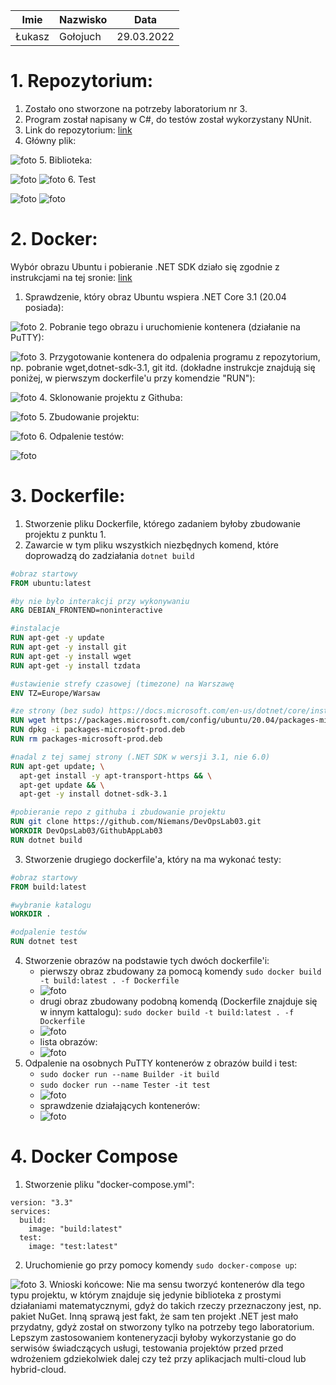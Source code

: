 | Imie   | Nazwisko   | Data       |
|--------|------------|------------|
| Łukasz | Gołojuch   | 29.03.2022 |

# 1. Repozytorium:
1. Zostało ono stworzone na potrzeby laboratorium nr 3.
2. Program został napisany w C#, do testów został wykorzystany NUnit.
3. Link do repozytorium: [link](https://github.com/Niemans/DevOpsLab03)
4. Główny plik:

![foto](./Screenshot_1.png)
5. Biblioteka:

![foto](./Screenshot_2.png)
![foto](./Screenshot_3.png)
6. Test

![foto](./Screenshot_4.png)
![foto](./Screenshot_5.png)

# 2. Docker:
Wybór obrazu Ubuntu i pobieranie .NET SDK działo się zgodnie z instrukcjami na tej sronie: [link](https://docs.microsoft.com/en-us/dotnet/core/install/linux-ubuntu)
1. Sprawdzenie, który obraz Ubuntu wspiera .NET Core 3.1 (20.04 posiada):  

![foto](./Screenshot_6.png)
2. Pobranie tego obrazu i uruchomienie kontenera (działanie na PuTTY): 

![foto](./Screenshot_7.png)
3. Przygotowanie kontenera do odpalenia programu z repozytorium, np. pobranie wget,dotnet-sdk-3.1, git itd.
(dokładne instrukcje znajdują się poniżej, w pierwszym dockerfile'u przy komendzie "RUN"):

![foto](./Screenshot_8.png)
4. Sklonowanie projektu z Githuba:

![foto](./Screenshot_9.png)
5. Zbudowanie projektu:

![foto](./Screenshot_10.png)
6. Odpalenie testów:

![foto](./Screenshot_11.png)

# 3. Dockerfile:
1. Stworzenie pliku Dockerfile, którego zadaniem byłoby zbudowanie projektu z punktu 1.
2. Zawarcie w tym pliku wszystkich niezbędnych komend, które doprowadzą do zadziałania `dotnet build`

```dockerfile
#obraz startowy
FROM ubuntu:latest

#by nie było interakcji przy wykonywaniu
ARG DEBIAN_FRONTEND=noninteractive

#instalacje
RUN apt-get -y update
RUN apt-get -y install git
RUN apt-get -y install wget
RUN apt-get -y install tzdata

#ustawienie strefy czasowej (timezone) na Warszawę
ENV TZ=Europe/Warsaw

#ze strony (bez sudo) https://docs.microsoft.com/en-us/dotnet/core/install/linux-ubuntu#2004-
RUN wget https://packages.microsoft.com/config/ubuntu/20.04/packages-microsoft-prod.deb -O packages-microsoft-prod.deb
RUN dpkg -i packages-microsoft-prod.deb
RUN rm packages-microsoft-prod.deb

#nadal z tej samej strony (.NET SDK w wersji 3.1, nie 6.0)
RUN apt-get update; \
  apt-get install -y apt-transport-https && \
  apt-get update && \
  apt-get -y install dotnet-sdk-3.1

#pobieranie repo z githuba i zbudowanie projektu
RUN git clone https://github.com/Niemans/DevOpsLab03.git
WORKDIR DevOpsLab03/GithubAppLab03
RUN dotnet build
```
3. Stworzenie drugiego dockerfile'a, który na ma wykonać testy:
```dockerfile
#obraz startowy
FROM build:latest

#wybranie katalogu
WORKDIR .

#odpalenie testów
RUN dotnet test
```
4. Stworzenie obrazów na podstawie tych dwóch dockerfile'i:
    - pierwszy obraz zbudowany za pomocą komendy `sudo docker build -t build:latest . -f Dockerfile` 
    - ![foto](./Screenshot_12.png)
    - drugi obraz zbudowany podobną komendą (Dockerfile znajduje się w innym kattalogu): `sudo docker build -t build:latest . -f Dockerfile`
    - ![foto](./Screenshot_13.png)
    - lista obrazów:
    - ![foto](./Screenshot_14.png)
5. Odpalenie na osobnych PuTTY kontenerów z obrazów build i test:
    - `sudo docker run --name Builder -it build`
    - `sudo docker run --name Tester -it test`
    - ![foto](./Screenshot_15.png)
    - sprawdzenie działających kontenerów:
    - ![foto](./Screenshot_16.png)
# 4. Docker Compose
1. Stworzenie pliku "docker-compose.yml":
```docker
version: "3.3"
services:
  build:
    image: "build:latest"
  test:
    image: "test:latest"
```
2. Uruchomienie go przy pomocy komendy `sudo docker-compose up`:

![foto](./Screenshot_17.png)
3. Wnioski końcowe:
Nie ma sensu tworzyć kontenerów dla tego typu projektu, w którym znajduje się jedynie biblioteka z prostymi działaniami matematycznymi, gdyż do takich rzeczy przeznaczony jest, np. pakiet NuGet. Inną sprawą jest fakt, że sam ten projekt .NET jest mało przydatny, gdyż został on stworzony tylko na potrzeby tego laboratorium.
Lepszym zastosowaniem konteneryzacji byłoby wykorzystanie go do serwisów świadczących usługi, testowania projektów przed przed wdrożeniem gdziekolwiek dalej czy też przy aplikacjach multi-cloud lub hybrid-cloud.